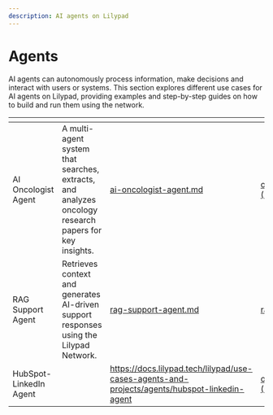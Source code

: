 ```yaml
---
description: AI agents on Lilypad
---
```


# Agents

AI agents can autonomously process information, make decisions and interact with users or systems. This section explores different use cases for AI agents on Lilypad, providing examples and step-by-step guides on how to build and run them using the network.

<table data-view="cards"><thead><tr><th></th><th></th><th data-hidden data-card-target data-type="content-ref"></th><th data-hidden data-card-cover data-type="files"></th></tr></thead><tbody><tr><td>AI Oncologist Agent</td><td>A multi-agent system that searches, extracts, and analyzes oncology research papers for key insights.</td><td><a href="ai-oncologist-agent.md">ai-oncologist-agent.md</a></td><td><a href="../../.gitbook/assets/output (2).png">output (2).png</a></td></tr><tr><td>RAG Support Agent</td><td>Retrieves context and generates AI-driven support responses using the Lilypad Network.</td><td><a href="rag-support-agent.md">rag-support-agent.md</a></td><td><a href="../../.gitbook/assets/rag.png">rag.png</a></td></tr><tr><td>HubSpot-LinkedIn Agent</td><td></td><td><a href="https://docs.lilypad.tech/lilypad/use-cases-agents-and-projects/agents/hubspot-linkedin-agent">https://docs.lilypad.tech/lilypad/use-cases-agents-and-projects/agents/hubspot-linkedin-agent</a></td><td><a href="../../.gitbook/assets/output (6).png">output (6).png</a></td></tr></tbody></table>

